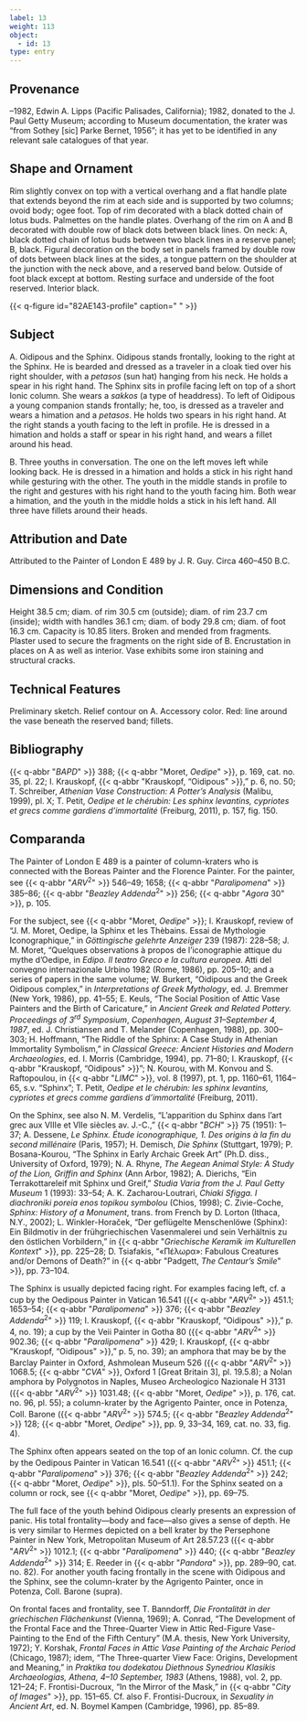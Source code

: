 ```yaml
---
label: 13
weight: 113
object:
  - id: 13
type: entry
---
```


## Provenance

–1982, Edwin A. Lipps (Pacific Palisades, California); 1982, donated to the J. Paul Getty Museum; according to Museum documentation, the krater was “from Sothey [sic] Parke Bernet, 1956”; it has yet to be identified in any relevant sale catalogues of that year.

## Shape and Ornament

Rim slightly convex on top with a vertical overhang and a flat handle plate that extends beyond the rim at each side and is supported by two columns; ovoid body; ogee foot. Top of rim decorated with a black dotted chain of lotus buds. Palmettes on the handle plates. Overhang of the rim on A and B decorated with double row of black dots between black lines. On neck: A, black dotted chain of lotus buds between two black lines in a reserve panel; B, black. Figural decoration on the body set in panels framed by double row of dots between black lines at the sides, a tongue pattern on the shoulder at the junction with the neck above, and a reserved band below. Outside of foot black except at bottom. Resting surface and underside of the foot reserved. Interior black.

{{< q-figure id="82AE143-profile" caption=" " >}}

## Subject

A. Oidipous and the Sphinx. Oidipous stands frontally, looking to the right at the Sphinx. He is bearded and dressed as a traveler in a cloak tied over his right shoulder, with a *petasos* (sun hat) hanging from his neck. He holds a spear in his right hand. The Sphinx sits in profile facing left on top of a short Ionic column. She wears a *sakkos* (a type of headdress). To left of Oidipous a young companion stands frontally; he, too, is dressed as a traveler and wears a himation and a *petasos*. He holds two spears in his right hand. At the right stands a youth facing to the left in profile. He is dressed in a himation and holds a staff or spear in his right hand, and wears a fillet around his head.

B. Three youths in conversation. The one on the left moves left while looking back. He is dressed in a himation and holds a stick in his right hand while gesturing with the other. The youth in the middle stands in profile to the right and gestures with his right hand to the youth facing him. Both wear a himation, and the youth in the middle holds a stick in his left hand. All three have fillets around their heads.

## Attribution and Date

Attributed to the Painter of London E 489 by J. R. Guy. Circa 460–450 B.C.

## Dimensions and Condition

Height 38.5 cm; diam. of rim 30.5 cm (outside); diam. of rim 23.7 cm (inside); width with handles 36.1 cm; diam. of body 29.8 cm; diam. of foot 16.3 cm. Capacity is 10.85 liters. Broken and mended from fragments. Plaster used to secure the fragments on the right side of B. Encrustation in places on A as well as interior. Vase exhibits some iron staining and structural cracks.

## Technical Features

Preliminary sketch. Relief contour on A. Accessory color. Red: line around the vase beneath the reserved band; fillets.

## Bibliography

{{< q-abbr "*BAPD*" >}} 388; {{< q-abbr "Moret, *Oedipe*" >}}, p. 169, cat. no. 35, pl. 22; I. Krauskopf, {{< q-abbr "Krauskopf, “Oidipous" >}},” p. 6, no. 50; T. Schreiber, *Athenian Vase Construction: A Potter’s Analysis* (Malibu, 1999), pl. X; T. Petit, *Oedipe et le chérubin: Les sphinx levantins, cypriotes et grecs comme gardiens d’immortalité* (Freiburg, 2011), p. 157, fig. 150.

## Comparanda

The Painter of London E 489 is a painter of column-kraters who is connected with the Boreas Painter and the Florence Painter. For the painter, see {{< q-abbr "*ARV*<sup>2</sup>" >}} 546–49; 1658; {{< q-abbr "*Paralipomena*" >}} 385–86; {{< q-abbr "*Beazley Addenda*<sup>2</sup>" >}} 256; {{< q-abbr "*Agora* 30" >}}, p. 105.

For the subject, see {{< q-abbr "Moret, *Oedipe*" >}}; I. Krauskopf, review of “J. M. Moret, Oedipe, la Sphinx et les Thèbains. Essai de Mythologie Iconographique,” in *Göttingische gelehrte Anzeiger* 239 (1987): 228–58; J. M. Moret, “Quelques observations à propos de l’iconographie attique du mythe d’Oedipe, in *Edipo. Il teatro Greco e la cultura europea*. Atti del convegno internazionale Urbino 1982 (Rome, 1986), pp. 205–10; and a series of papers in the same volume; W. Burkert, “Oidipous and the Greek Oidipous complex,” in *Interpretations of Greek Mythology*, ed. J. Bremmer (New York, 1986), pp. 41–55; E. Keuls, “The Social Position of Attic Vase Painters and the Birth of Caricature,” in *Ancient Greek and Related Pottery. Proceedings of 3<sup>rd</sup> Symposium*, *Copenhagen, August 31–September 4, 1987*, ed. J. Christiansen and T. Melander (Copenhagen, 1988), pp. 300–303; H. Hoffmann, “The Riddle of the Sphinx: A Case Study in Athenian Immortality Symbolism,” in *Classical Greece: Ancient Histories and Modern Archaeologies*, ed. I. Morris (Cambridge, 1994), pp. 71–80; I. Krauskopf, {{< q-abbr "Krauskopf, “Oidipous" >}}”; N. Kourou, with M. Konvou and S. Raftopoulou, in {{< q-abbr "*LIMC*" >}}, vol. 8 (1997), pt. 1, pp. 1160–61, 1164–65, s.v. “Sphinx”; T. Petit, *Oedipe et le chérubin: les sphinx levantins, cypriotes et grecs comme gardiens d’immortalité* (Freiburg, 2011).

On the Sphinx, see also N. M. Verdelis, “L’apparition du Sphinx dans l’art grec aux VIIIe et VIIe siècles av. J.-C.,” {{< q-abbr "*BCH*" >}} 75 (1951): 1–37; A. Dessene, *Le Sphinx. Étude iconographique, 1. Des origins à la fin du second millénaire* (Paris, 1957); H. Demisch, *Die Sphinx* (Stuttgart, 1979); P. Bosana-Kourou, “The Sphinx in Early Archaic Greek Art” (Ph.D. diss., University of Oxford, 1979); N. A. Rhyne, *The Aegean Animal Style: A Study of the Lion, Griffin and Sphinx* (Ann Arbor, 1982); A. Dierichs, “Ein Terrakottareleif mit Sphinx und Greif,” *Studia Varia from the J. Paul Getty Museum* 1 (1993): 33–54; A. K. Zacharou-Loutrari, *Chiaki Sfigga. I diachroniki poreia enos topikou symbolou* (Chios, 1998); C. Zivie-Coche, *Sphinx: History of a Monument*, trans. from French by D. Lorton (Ithaca, N.Y., 2002); L. Winkler-Horaček, “Der geflügelte Menschenlöwe (Sphinx): Ein Bildmotiv in der frühgriechischen Vasenmalerei und sein Verhältnis zu den östlichen Vorbildern,” in {{< q-abbr "*Griechische Keramik im Kulturellen Kontext*" >}}, pp. 225–28; D. Tsiafakis, “«Πέλωρα»: Fabulous Creatures and/or Demons of Death?” in {{< q-abbr "Padgett, *The Centaur’s Smile*" >}}, pp. 73–104.

The Sphinx is usually depicted facing right. For examples facing left, cf. a cup by the Oedipous Painter in Vatican 16.541 ({{< q-abbr "*ARV*<sup>2</sup>" >}} 451.1; 1653–54; {{< q-abbr "*Paralipomena*" >}} 376; {{< q-abbr "*Beazley Addenda*<sup>2</sup>" >}} 119; I. Krauskopf, {{< q-abbr "Krauskopf, “Oidipous" >}},” p. 4, no. 19); a cup by the Veii Painter in Gotha 80 ({{< q-abbr "*ARV*<sup>2</sup>" >}} 902.36; {{< q-abbr "*Paralipomena*" >}} 429; I. Krauskopf, {{< q-abbr "Krauskopf, “Oidipous" >}},” p. 5, no. 39); an amphora that may be by the Barclay Painter in Oxford, Ashmolean Museum 526 ({{< q-abbr "*ARV*<sup>2</sup>" >}} 1068.5; {{< q-abbr "*CVA*" >}}, Oxford 1 [Great Britain 3], pl. 19.5.8); a Nolan amphora by Polygnotos in Naples, Museo Archeologico Nazionale H 3131 ({{< q-abbr "*ARV*<sup>2</sup>" >}} 1031.48; {{< q-abbr "Moret, *Oedipe*" >}}, p. 176, cat. no. 96, pl. 55); a column-krater by the Agrigento Painter, once in Potenza, Coll. Barone ({{< q-abbr "*ARV*<sup>2</sup>" >}} 574.5; {{< q-abbr "*Beazley Addenda*<sup>2</sup>" >}} 128; {{< q-abbr "Moret, *Oedipe*" >}}, pp. 9, 33–34, 169, cat. no. 33, fig. 4).

The Sphinx often appears seated on the top of an Ionic column. Cf. the cup by the Oedipous Painter in Vatican 16.541 ({{< q-abbr "*ARV*<sup>2</sup>" >}} 451.1; {{< q-abbr "*Paralipomena*" >}} 376; {{< q-abbr "*Beazley Addenda*<sup>2</sup>" >}} 242; {{< q-abbr "Moret, *Oedipe*" >}}, pls. 50–51.1). For the Sphinx seated on a column or rock, see {{< q-abbr "Moret, *Oedipe*" >}}, pp. 69–75.

The full face of the youth behind Oidipous clearly presents an expression of panic. His total frontality—body and face—also gives a sense of depth. He is very similar to Hermes depicted on a bell krater by the Persephone Painter in New York, Metropolitan Museum of Art 28.57.23 ({{< q-abbr "*ARV*<sup>2</sup>" >}} 1012.1; {{< q-abbr "*Paralipomena*" >}} 440; {{< q-abbr "*Beazley Addenda*<sup>2</sup>" >}} 314; E. Reeder in {{< q-abbr "*Pandora*" >}}, pp. 289–90, cat. no. 82). For another youth facing frontally in the scene with Oidipous and the Sphinx, see the column-krater by the Agrigento Painter, once in Potenza, Coll. Barone (supra).

On frontal faces and frontality, see T. Banndorff, *Die Frontalität in der griechischen Flächenkunst* (Vienna, 1969); A. Conrad, “The Development of the Frontal Face and the Three-Quarter View in Attic Red-Figure Vase-Painting to the End of the Fifth Century” (M.A. thesis, New York University, 1972); Y. Korshak, *Frontal Faces in Attic Vase Painting of the Archaic Period* (Chicago, 1987); idem, “The Three-quarter View Face: Origins, Development and Meaning,” in *Praktika tou dodekatou Diethnous Synedriou Klasikis Archaeologias, Athena, 4–10 September, 1983* (Athens, 1988), vol. 2, pp. 121–24; F. Frontisi-Ducroux, “In the Mirror of the Mask,” in {{< q-abbr "*City of Images*" >}}, pp. 151–65. Cf. also F. Frontisi-Ducroux, in *Sexuality in Ancient Art*, ed. N. Boymel Kampen (Cambridge, 1996), pp. 85–89.
